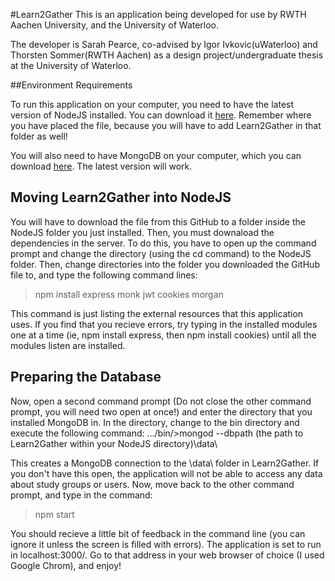 #Learn2Gather
This is an application being developed for use by RWTH Aachen University, and the University of Waterloo. 

The developer is Sarah Pearce, co-advised by Igor Ivkovic(uWaterloo) and Thorsten Sommer(RWTH Aachen) as a design project/undergraduate thesis at the University of Waterloo.

##Environment Requirements

To run this application on your computer, you need to have the latest version of NodeJS installed. You can download it [here](https://nodejs.org/en/download/). Remember where you have placed the file, because you will have to add Learn2Gather in that folder as well!

You will also need to have MongoDB on your computer, which you can download [here](https://www.mongodb.org/). The latest version will work.

## Moving Learn2Gather into NodeJS

You will have to download the file from this GitHub to a folder inside the NodeJS folder you just installed. Then, you must downaload the dependencies in the server. To do this, you have to open up the command prompt and change the directory (using the cd command) to the NodeJS folder. Then, change directories into the folder you downloaded the GitHub file to, and type the following command lines:
> npm install express monk jwt cookies morgan

This command is just listing the external resources that this application uses. If you find that you recieve errors, try typing in the installed modules one at a time (ie, npm install express, then npm install cookies) until all the modules listen are installed.

## Preparing the Database

Now, open a second command prompt (Do not close the other command prompt, you will need two open at once!) and enter the directory that you installed MongoDB in. In the directory, change to the bin directory and execute the following command:
.../bin/>mongod --dbpath (the path to Learn2Gather within your NodeJS directory)\data\

This creates a MongoDB connection to the \data\ folder in Learn2Gather. If you don't have this open, the application will not be able to access any data about study groups or users. Now, move back to the other command prompt, and type in the command:
>npm start

You should recieve a little bit of feedback in the command line (you can ignore it unless the screen is filled with errors). The application is set to run in localhost:3000/. Go to that address in your web browser of choice (I used Google Chrom), and enjoy!

